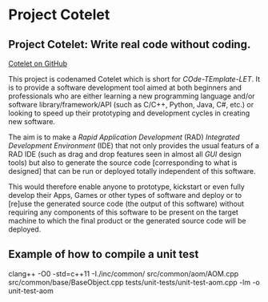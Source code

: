 
# Project Cotelet

## Project Cotelet: Write real code without coding.
[Cotelet on GitHub](https://github.com/ramin-zaghi/project-cotelet/)

This project is codenamed Cotelet which is short for _COde-TEmplate-LET_.
It is to provide a software development tool aimed at both beginners and
professionals who are either learning a new programming language and/or
software library/framework/API (such as C/C++, Python, Java, C#, etc.) or
looking to speed up their prototyping and development cycles in creating
new software.

The aim is to make a _Rapid Application Development_ (RAD) _Integrated
Development Environment_ (IDE) that not only provides the usual featurs
of a RAD IDE (such as drag and drop features seen in almost all
_GUI_ design tools) but also to generate the source code [corresponding to
what is designed] that can be run or deployed totally independent of
this software.

This would therefore enable anyone to prototype, kickstart or even fully
develop their Apps, Games or other types of software and deploy or
to [re]use the generated source code (the output of this software) without
requiring any components of this software to be present on the target
machine to which the final product or the generated source code will
be deployed.

## Example of how to compile a unit test

clang++ -O0 -std=c++11 -I./inc/common/ src/common/aom/AOM.cpp src/common/base/BaseObject.cpp tests/unit-tests/unit-test-aom.cpp -lm -o unit-test-aom

